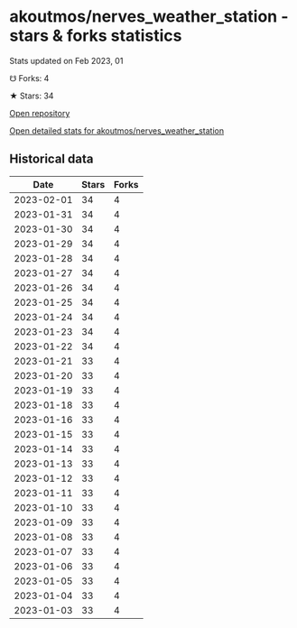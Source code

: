 # akoutmos/nerves_weather_station - stars & forks statistics

Stats updated on Feb 2023, 01

☋ Forks: 4

★ Stars: 34

[Open repository](https://github.com/akoutmos/nerves_weather_station)

[Open detailed stats for akoutmos/nerves_weather_station](https://reviewgithub.com/rep/akoutmos/nerves_weather_station)

## Historical data
| Date | Stars | Forks |
|------|-------|-------|
| 2023-02-01 | 34 | 4 | 
| 2023-01-31 | 34 | 4 | 
| 2023-01-30 | 34 | 4 | 
| 2023-01-29 | 34 | 4 | 
| 2023-01-28 | 34 | 4 | 
| 2023-01-27 | 34 | 4 | 
| 2023-01-26 | 34 | 4 | 
| 2023-01-25 | 34 | 4 | 
| 2023-01-24 | 34 | 4 | 
| 2023-01-23 | 34 | 4 | 
| 2023-01-22 | 34 | 4 | 
| 2023-01-21 | 33 | 4 | 
| 2023-01-20 | 33 | 4 | 
| 2023-01-19 | 33 | 4 | 
| 2023-01-18 | 33 | 4 | 
| 2023-01-16 | 33 | 4 | 
| 2023-01-15 | 33 | 4 | 
| 2023-01-14 | 33 | 4 | 
| 2023-01-13 | 33 | 4 | 
| 2023-01-12 | 33 | 4 | 
| 2023-01-11 | 33 | 4 | 
| 2023-01-10 | 33 | 4 | 
| 2023-01-09 | 33 | 4 | 
| 2023-01-08 | 33 | 4 | 
| 2023-01-07 | 33 | 4 | 
| 2023-01-06 | 33 | 4 | 
| 2023-01-05 | 33 | 4 | 
| 2023-01-04 | 33 | 4 | 
| 2023-01-03 | 33 | 4 | 


